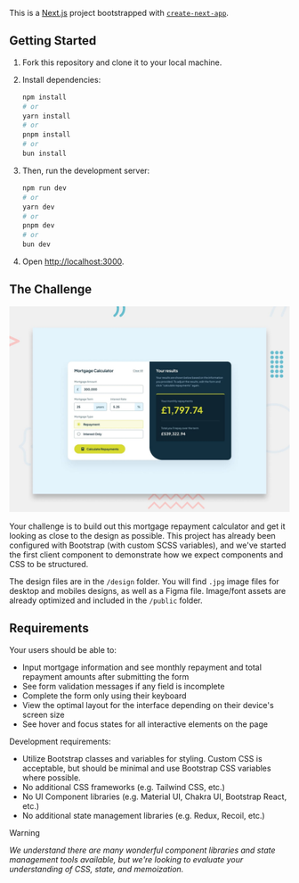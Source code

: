 This is a [Next.js](https://nextjs.org/) project bootstrapped with [`create-next-app`](https://github.com/vercel/next.js/tree/canary/packages/create-next-app).

## Getting Started

1. Fork this repository and clone it to your local machine.
2. Install dependencies:

    ```bash
    npm install
    # or
    yarn install
    # or
    pnpm install
    # or
    bun install
    ```

3. Then, run the development server:

    ```bash
    npm run dev
    # or
    yarn dev
    # or
    pnpm dev
    # or
    bun dev
    ```

4. Open [http://localhost:3000](http://localhost:3000).

## The Challenge

![preview](./preview.jpg)

Your challenge is to build out this mortgage repayment calculator and get it looking as close to the design as possible. This project has already been configured with Bootstrap (with custom SCSS variables), and we've started the first client component to demonstrate how we expect components and CSS to be structured.

The design files are in the `/design` folder. You will find `.jpg` image files for desktop and mobiles designs, as well as a Figma file. Image/font assets are already optimized and included in the `/public` folder.

## Requirements

Your users should be able to:

- Input mortgage information and see monthly repayment and total repayment amounts after submitting the form
- See form validation messages if any field is incomplete
- Complete the form only using their keyboard
- View the optimal layout for the interface depending on their device's screen size
- See hover and focus states for all interactive elements on the page

Development requirements:

- Utilize Bootstrap classes and variables for styling. Custom CSS is acceptable, but should be minimal and use Bootstrap CSS variables where possible.
- No additional CSS frameworks (e.g. Tailwind CSS, etc.)
- No UI Component libraries (e.g. Material UI, Chakra UI, Bootstrap React, etc.)
- No additional state management libraries (e.g. Redux, Recoil, etc.)
  
<!-- NOTE ALERT  -->
> [!WARNING]
> _We understand there are many wonderful component libraries and state management tools available, but we're looking to evaluate your understanding of CSS, state, and memoization._